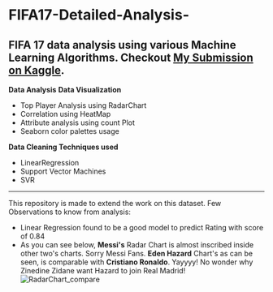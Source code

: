 # FIFA17-Detailed-Analysis-
FIFA 17 data analysis using various Machine Learning Algorithms. Checkout [My Submission on Kaggle](https://www.kaggle.com/rupavj/fifa-17-detailed-analysis/notebook).
-----------------------------------------------------------------------------
**Data Analysis**
**Data Visualization**

*    Top Player Analysis using RadarChart
*    Correlation using HeatMap
*    Attribute analysis using count Plot
*    Seaborn color palettes usage

**Data Cleaning Techniques used**

*    LinearRegression
*    Support Vector Machines
*    SVR
-------------------------------------------------------------------------------
This repository is made to extend the work on this dataset.
Few Observations to know from analysis:
* Linear Regression found to be a good model to predict Rating with score of 0.84
* As you can see below, **Messi's** Radar Chart is almost inscribed inside other two's charts. Sorry Messi Fans.
**Eden Hazard** Chart's as can be seen, is comparable with **Cristiano Ronaldo**. Yayyyy! No wonder why Zinedine Zidane want Hazard to join Real Madrid!
![RadarChart_compare](https://github.com/rupav/FIFA17-Detailed-Analysis-/blob/master/images/comparisionRadarChart2.png )
